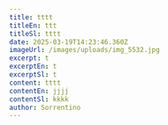 ```yaml
---
title: tttt
titleEn: ttt
titleSl: tttt
date: 2025-03-19T14:23:46.360Z
imageUrl: /images/uploads/img_5532.jpg
excerpt: t
excerptEn: t
excerptSl: t
content: t﻿ttt
contentEn: j﻿jjj
contentSl: k﻿kkk
author: Sorrentino
---
```

